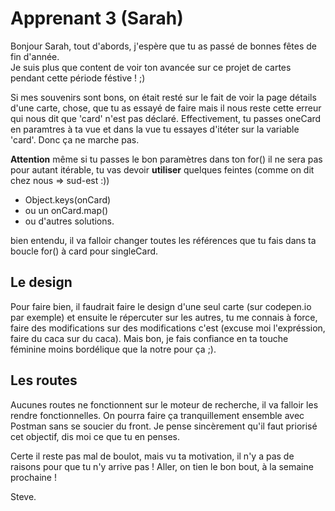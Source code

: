 # Apprenant 3 (Sarah)

Bonjour Sarah, tout d'abords, j'espère que tu as passé de bonnes fêtes de fin d'année.  
Je suis plus que content de voir ton avancée sur ce projet de cartes pendant cette période féstive ! ;)

Si mes souvenirs sont bons, on était resté sur le fait de voir la page détails d'une carte, chose, que tu as essayé de faire mais il nous reste cette erreur qui nous dit que 'card' n'est pas déclaré.
Effectivement, tu passes oneCard en paramtres à ta vue et dans la vue tu essayes d'itéter sur la variable 'card'.
Donc ça ne marche pas.

**Attention** même si tu passes le bon paramètres dans ton for() il ne sera pas pour autant itérable, tu vas devoir **utiliser** quelques feintes (comme on dit chez nous => sud-est :))

- Object.keys(onCard)
- ou un onCard.map()
- ou d'autres solutions.

bien entendu, il va falloir changer toutes les références que tu fais dans ta boucle for() à card pour singleCard.

## Le design

Pour faire bien, il faudrait faire le design d'une seul carte (sur codepen.io par exemple) et ensuite le répercuter sur les autres, tu me connais à force, faire des modifications sur des modifications c'est (excuse moi l'expréssion, faire du caca sur du caca). Mais bon, je fais confiance en ta touche féminine moins bordélique que la notre pour ça ;).

## Les routes

Aucunes routes ne fonctionnent sur le moteur de recherche, il va falloir les rendre fonctionnelles. On pourra faire ça tranquillement ensemble avec Postman sans se soucier du front. Je pense sincèrement qu'il faut priorisé cet objectif, dis moi ce que tu en penses.

Certe il reste pas mal de boulot, mais vu ta motivation, il n'y a pas de raisons pour que tu n'y arrive pas !
Aller, on tien le bon bout, à la semaine prochaine !

Steve.
